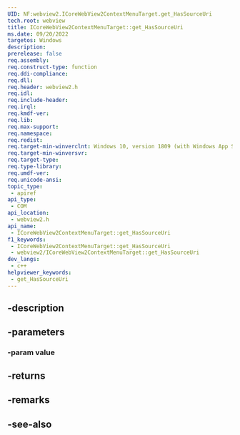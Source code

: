 ```yaml
---
UID: NF:webview2.ICoreWebView2ContextMenuTarget.get_HasSourceUri
tech.root: webview
title: ICoreWebView2ContextMenuTarget::get_HasSourceUri
ms.date: 09/20/2022
targetos: Windows
description: 
prerelease: false
req.assembly: 
req.construct-type: function
req.ddi-compliance: 
req.dll: 
req.header: webview2.h
req.idl: 
req.include-header: 
req.irql: 
req.kmdf-ver: 
req.lib: 
req.max-support: 
req.namespace: 
req.redist: 
req.target-min-winverclnt: Windows 10, version 1809 (with Windows App SDK 1.1 or later)
req.target-min-winversvr: 
req.target-type: 
req.type-library: 
req.umdf-ver: 
req.unicode-ansi: 
topic_type:
 - apiref
api_type:
 - COM
api_location:
 - webview2.h
api_name:
 - ICoreWebView2ContextMenuTarget::get_HasSourceUri
f1_keywords:
 - ICoreWebView2ContextMenuTarget::get_HasSourceUri
 - webview2/ICoreWebView2ContextMenuTarget::get_HasSourceUri
dev_langs:
 - c++
helpviewer_keywords:
 - get_HasSourceUri
---
```


## -description

## -parameters

### -param value

## -returns

## -remarks

## -see-also

